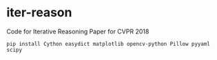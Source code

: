 # iter-reason
Code for Iterative Reasoning Paper for CVPR 2018

  ```Shell
  pip install Cython easydict matplotlib opencv-python Pillow pyyaml scipy
  ```